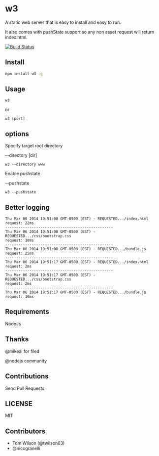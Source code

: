 # w3

A static web server that is easy to install and easy to run.

It also comes with pushState support so any non asset request will
return index.html.

[![Build Status](https://secure.travis-ci.org/twilson63/w3.png)](http://travis-ci.org/twilson63/w3)

## Install

``` sh
npm install w3 -g
``` 

## Usage

```
w3
```
or

```
w3 [port]
```

## options

Specify target root directory

--directory [dir]

```
w3 --directory www
```

Enable pushstate

--pushstate

```
w3 --pushstate
```

## Better logging

```
Thu Mar 06 2014 19:51:08 GMT-0500 (EST) - REQUESTED.../index.html
request: 22ms
-------------------------------------------------
Thu Mar 06 2014 19:51:08 GMT-0500 (EST) - REQUESTED.../css/bootstrap.css
request: 10ms
-------------------------------------------------
Thu Mar 06 2014 19:51:08 GMT-0500 (EST) - REQUESTED.../bundle.js
request: 25ms
-------------------------------------------------
Thu Mar 06 2014 19:51:17 GMT-0500 (EST) - REQUESTED.../index.html
request: 2ms
-------------------------------------------------
Thu Mar 06 2014 19:51:17 GMT-0500 (EST) - REQUESTED.../css/bootstrap.css
request: 2ms
-------------------------------------------------
Thu Mar 06 2014 19:51:17 GMT-0500 (EST) - REQUESTED.../bundle.js
request: 10ms
```


## Requirements

NodeJs

## Thanks


@mikeal for filed
 
@nodejs community

## Contributions

Send Pull Requests

## LICENSE

MIT

## Contributors

* Tom Wilson (@twilson63)
* @nicogranelli
